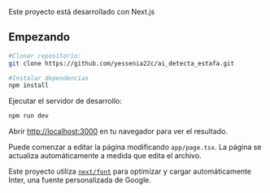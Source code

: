 Este proyecto está desarrollado con Next.js
## Empezando

```bash
#Clonar repositorio:
git clone https://github.com/yessenia22c/ai_detecta_estafa.git
```

```bash
#Instalar dependencias
npm install
```

Ejecutar el servidor de desarrollo:

```bash
npm run dev
```

Abrir [http://localhost:3000](http://localhost:3000) en tu navegador para ver el resultado.

Puede comenzar a editar la página modificando `app/page.tsx`. La página se actualiza automáticamente a medida que edita el archivo.

Este proyecto utiliza [`next/font`](https://nextjs.org/docs/basic-features/font-optimization) para optimizar y cargar automáticamente Inter, una fuente personalizada de Google.


